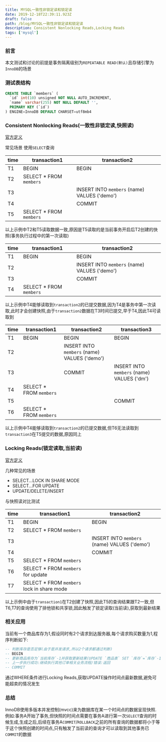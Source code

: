 ```yaml
---
title: MYSQL一致性非锁定读和锁定读
date: 2019-12-18T22:39:11.923Z
draft: false
path: /blog/MYSQL一致性非锁定读和锁定读
description: Consistent Nonlocking Reads,Locking Reads
tags: ['mysql']
---
```



### 前言
本文测试和讨论的前提是事务隔离级别为`REPEATABLE READ(默认)`且存储引擎为`InnoDB`的场景

### 测试表结构
```sql
CREATE TABLE `members` (
  `id` int(10) unsigned NOT NULL AUTO_INCREMENT,
  `name` varchar(255) NOT NULL DEFAULT '',
  PRIMARY KEY (`id`)
) ENGINE=InnoDB DEFAULT CHARSET=utf8mb4
```


### Consistent Nonlocking Reads(一致性非锁定读,快照读)
[官方定义](https://dev.mysql.com/doc/refman/5.7/en/innodb-consistent-read.html)

常见场景
使用`SELECT`查询

|time|transaction1|transaction2|
|-|-|-|
|T1|BEGIN|BEGIN|
|T2|SELECT * FROM `members`||
|T3||INSERT INTO `members` (name) VALUES ('demo')|
|T4||COMMIT|
|T5|SELECT * FROM `members`||

以上示例中T2和T5读取数据一致,原因是T5读取的是当前事务开启后T2创建的快照(事务执行过程中的第一次读取)

|time|transaction1|transaction2|
|-|-|-|
|T1|BEGIN|BEGIN|
|T2||INSERT INTO `members` (name) VALUES ('demo')|
|T3||COMMIT|
|T4|SELECT * FROM `members`||

以上示例中T4能够读取到`transaction2`的已提交数据,因为T4是事务中第一次读取,此时才会创建快照,由于`transaction2`数据在T3时间已提交,早于T4,因此T4可读取到

|time|transaction1|transaction2|transaction3|
|-|-|-|-|
|T1|BEGIN|BEGIN|BEGIN|
|T2||INSERT INTO `members` (name) VALUES ('demo')||
|T3||COMMIT|INSERT INTO `members` (name) VALUES ('dm')|
|T4|SELECT * FROM `members`|||
|T5|||COMMIT|
|T6|SELECT * FROM `members`|||

以上示例中T4能够读取到`transaction2`的已提交数据,但T6无法读取到`transaction3`在T5提交的数据,原因同上

### Locking Reads(锁定读取,当前读)
[官方定义](https://dev.mysql.com/doc/refman/5.7/en/innodb-locking-reads.html)

几种常见的场景
- SELECT...LOCK IN SHARE MODE
- SELECT...FOR UPDATE
- UPDATE/DELETE/INSERT

与快照读对比测试

|time|transaction1|transaction2|
|-|-|-|
|T1|BEGIN|BEGIN|
|T2|SELECT * FROM `members`||
|T3||INSERT INTO `members` (name) VALUES ('demo')|
|T4||COMMIT|
|T5|SELECT * FROM `members`||
|T6|SELECT * FROM `members` for update||
|T7|SELECT * FROM `members` lock in share mode||

以上示例中由于`transaction1`在T2创建了快照,因此T5的查询结果跟T2一致,但T6,T7的查询使用了排他锁和共享锁,因此触发了锁定读取(当前读),获取到最新结果

### 相关应用
当前有一个商品库存为1,假设同时有2个请求到达服务器,每个请求购买数量为1,程序判断如下:

```sql
-- 判断库存是否足够(由于是并发请求,所以2个请求都通过判断)
-- BEGIN
-- 更新商品库存为`当前库存`-1并获取更新结果(UPDATE `商品表` SET `库存`=`库存`-1 WHERE `库存`>1)
-- 上一步执行成功:继续执行其他订单相关业务流程/错误:返回
-- COMMIT
```

通过WHERE条件进行Locking Reads,获取UPDATE操作时间点最新数据,避免可能超卖的情况发生

### 总结
InnoDB使用多版本并发控制(mvcc)来为数据库在某一个时间点的数据呈现快照.
例如:事务A开始了事务,但快照的时间点需要在事务A进行第一次`SELECT`查询的时候生成,生成之后,后续在事务A`COMMIT`/`ROLLBACK`之前的所有查询的数据都将小于等于这个快照创建的时间点,只有触发了当前读的查询才可以读取到其他事务已`COMMIT`的数据